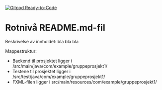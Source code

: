 [![Gitpod Ready-to-Code](https://img.shields.io/badge/Gitpod-Ready--to--Code-blue?logo=gitpod)](https://gitpod.stud.ntnu.no/#https://gitlab.stud.idi.ntnu.no/it1901/groups-2022/gr2216/gr2216)

# Rotnivå README.md-fil

Beskrivelse av innholdet:
bla bla bla 

Mappestruktur:

- Backend til prosjektet ligger i /src/main/java/com/example/gruppeprosjekt1/
- Testene til prosjektet ligger i /src/test/java/com/example/gruppeprosjekt1/
- FXML-filen ligger i src/main/resources/com/example/gruppeprosjekt1/
